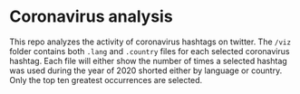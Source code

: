 # Coronavirus analysis

This repo analyzes the activity of coronavirus hashtags on twitter.
The `/viz` folder contains both `.lang` and `.country` files for each selected coronavirus hashtag.
Each file will either show the number of times a selected hashtag was used during the year of 2020 shorted either by language or country. Only the top ten greatest occurrences are selected.
